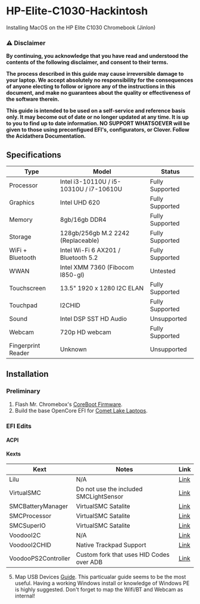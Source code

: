 # HP-Elite-C1030-Hackintosh
Installing MacOS on the HP Elite C1030 Chromebook (Jinlon)

### ⚠️ Disclaimer
**By continuing, you acknowledge that you have read and understood the contents of the following disclaimer, and consent to their terms.**

**The process described in this guide may cause irreversible damage to your laptop. We accept absolutely no responsibility for the consequences of anyone electing to follow or ignore any of the instructions in this document, and make no guarantees about the quality or effectiveness of the software therein.**

**This guide is intended to be used on a self-service and reference basis only. It may become out of date or no longer updated at any time. It is up to you to find up to date information. NO SUPPORT WHATSOEVER will be given to those using preconfigued EFI's, configurators, or Clover. Follow the Acidathera Documentation.**

## Specifications
| Type | Model | Status |
|----------|----------|----------|
| Processor | Intel i3-10110U / i5-10310U / i7-10610U | Fully Supported |
| Graphics | Intel UHD 620 | Fully Supported |
| Memory | 8gb/16gb DDR4 | Fully Supported |
| Storage | 128gb/256gb M.2 2242 (Replaceable) | Fully Supported |
| WiFi + Bluetooth | Intel Wi-Fi 6 AX201 / Bluetooth 5.2 | Fully Supported |
| WWAN | Intel XMM 7360 (Fibocom l850-gl) | Untested | 
| Touchscreen | 13.5" 1920 x 1280 I2C ELAN | Fully Supported |
| Touchpad | I2CHID | Fully Supported |
| Sound | Intel DSP SST HD Audio | Unsupported |
| Webcam | 720p HD webcam | Fully Supported |
| Fingerprint Reader | Unknown | Unsupported |

## Installation
### Preliminary

1. Flash Mr. Chromebox's [CoreBoot Firmware](https://mrchromebox.tech/).
3. Build the base OpenCore EFI for [Comet Lake Laptops](https://dortania.github.io/OpenCore-Install-Guide/prerequisites.html/).

### EFI Edits
#### ACPI
#### Kexts
| Kext | Notes | Link |
|----------|----------|----------|
| Lilu | N/A | [Link](https://github.com/acidanthera/Lilu/releases)
| VirtualSMC | Do not use the included SMCLightSensor | [Link](https://github.com/acidanthera/VirtualSMC/releases) |
| SMCBatteryManager | VirtualSMC Satalite | [Link](https://github.com/acidanthera/VirtualSMC/releases) |
| SMCProcessor | VirtualSMC Satalite | [Link](https://github.com/acidanthera/VirtualSMC/releases) |
| SMCSuperIO | VirtualSMC Satalite | [Link](https://github.com/acidanthera/VirtualSMC/releases) |
| VoodooI2C | N/A | [Link](https://github.com/VoodooI2C/VoodooI2C) |
| VoodooI2CHID | Native Trackpad Support | [Link](https://github.com/VoodooI2C/VoodooI2C)
| VoodooPS2Controller | Custom fork that uses HID Codes over ADB | [Link](https://github.com/1Revenger1/VoodooPS2/releases) |

5. Map USB Devices [Guide](https://old.reddit.com/r/hackintosh/comments/ta1ef4/guide_easy_usb_mapping_with_usbtoolbox_on_windows/). This particualar guide seems to be the most useful. Having a working Windows install or knowledge of Windows PE is highly suggested. Don't forget to map the Wifi/BT and Webcam as internal!

